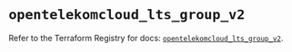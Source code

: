 # `opentelekomcloud_lts_group_v2`

Refer to the Terraform Registry for docs: [`opentelekomcloud_lts_group_v2`](https://registry.terraform.io/providers/opentelekomcloud/opentelekomcloud/1.36.42/docs/resources/lts_group_v2).
